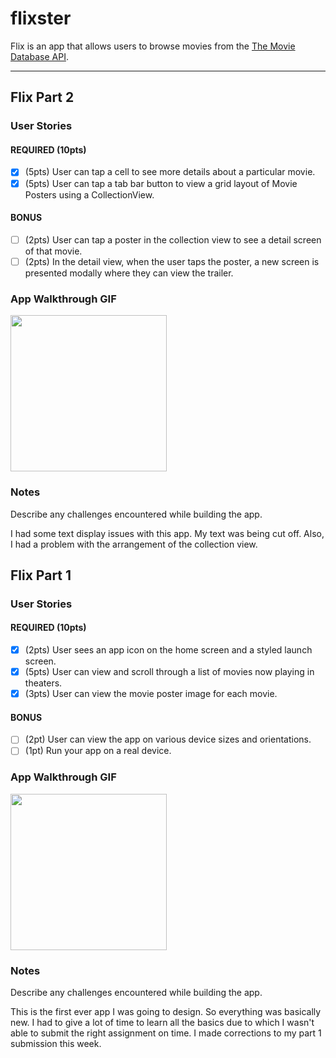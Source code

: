 # flixster

Flix is an app that allows users to browse movies from the [The Movie Database API](http://docs.themoviedb.apiary.io/#).


---
## Flix Part 2

### User Stories

#### REQUIRED (10pts)
- [x] (5pts) User can tap a cell to see more details about a particular movie.
- [x] (5pts) User can tap a tab bar button to view a grid layout of Movie Posters using a CollectionView.

#### BONUS
- [ ] (2pts) User can tap a poster in the collection view to see a detail screen of that movie.
- [ ] (2pts) In the detail view, when the user taps the poster, a new screen is presented modally where they can view the trailer.

### App Walkthrough GIF

<img src="https://imgur.com/li5lS9X" width=250><br>

### Notes
Describe any challenges encountered while building the app.

I had some text display issues with this app. My text was being cut off. Also, I had a problem with the arrangement of the collection view.

## Flix Part 1

### User Stories

#### REQUIRED (10pts)
- [x] (2pts) User sees an app icon on the home screen and a styled launch screen.
- [x] (5pts) User can view and scroll through a list of movies now playing in theaters.
- [x] (3pts) User can view the movie poster image for each movie.

#### BONUS
- [ ] (2pt) User can view the app on various device sizes and orientations.
- [ ] (1pt) Run your app on a real device.

### App Walkthrough GIF


<img src="ezgif.com-video-to-gif.gif" width=250><br> 

### Notes
Describe any challenges encountered while building the app.

This is the first ever app I was going to design. So everything was basically new. I had to give a lot of time to learn all the basics due to which I wasn't able to submit the right assignment on time. I made corrections to my part 1 submission this week.
